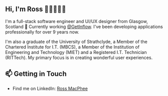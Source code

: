 ## Hi, I'm Ross 👋🏻👨🏻‍💻

I'm a full-stack software engineer and UI/UX designer from Glasgow, Scotland 🏴󠁧󠁢󠁳󠁣󠁴󠁿 Currently working [@GetInflow](https://github.com/GetInflow). I've been developing applications professionally for over 9 years now.

I'm also a graduate of the University of Strathclyde, a Member of the Chartered Institute for I.T. (MBCS), a Member of the Institution of Engineering and Technology (MIET) and a Registered I.T. Technician (RITTech). My primary focus is in creating wonderful user experiences.

## 📫 Getting in Touch
- Find me on LinkedIn: [Ross MacPhee](https://www.linkedin.com/in/ross-macphee/)

